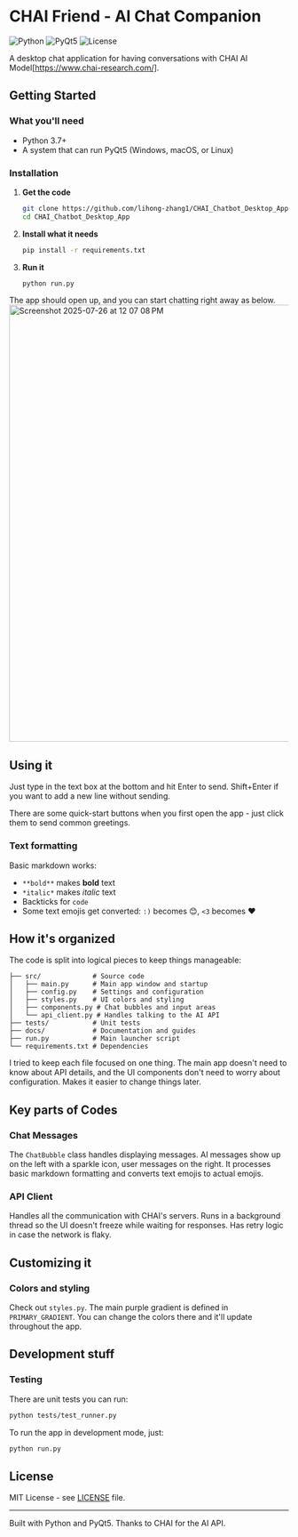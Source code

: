 # CHAI Friend - AI Chat Companion

![Python](https://img.shields.io/badge/Python-3.7+-blue.svg)
![PyQt5](https://img.shields.io/badge/PyQt5-5.15+-green.svg)
![License](https://img.shields.io/badge/License-MIT-yellow.svg)

A desktop chat application for having conversations with CHAI AI Model[https://www.chai-research.com/]. 

## Getting Started

### What you'll need

- Python 3.7+ 
- A system that can run PyQt5 (Windows, macOS, or Linux)

### Installation

1. **Get the code**
   ```bash
   git clone https://github.com/lihong-zhang1/CHAI_Chatbot_Desktop_App
   cd CHAI_Chatbot_Desktop_App
   ```

2. **Install what it needs**
   ```bash
   pip install -r requirements.txt
   ```

3. **Run it**
   ```bash
   python run.py
   ```

The app should open up, and you can start chatting right away as below.
<img width="736" height="786" alt="Screenshot 2025-07-26 at 12 07 08 PM" src="https://github.com/user-attachments/assets/a63153ae-21f1-49f1-979c-be8a5d2c6909" />

## Using it

Just type in the text box at the bottom and hit Enter to send. Shift+Enter if you want to add a new line without sending.

There are some quick-start buttons when you first open the app - just click them to send common greetings.

### Text formatting
Basic markdown works:
- `**bold**` makes **bold** text
- `*italic*` makes *italic* text  
- Backticks for `code`
- Some text emojis get converted: `:)` becomes 😊, `<3` becomes ❤️

## How it's organized

The code is split into logical pieces to keep things manageable:

```
├── src/             # Source code
│   ├── main.py      # Main app window and startup
│   ├── config.py    # Settings and configuration 
│   ├── styles.py    # UI colors and styling
│   ├── components.py # Chat bubbles and input areas
│   └── api_client.py # Handles talking to the AI API
├── tests/           # Unit tests
├── docs/            # Documentation and guides
├── run.py           # Main launcher script
└── requirements.txt # Dependencies
```

I tried to keep each file focused on one thing. The main app doesn't need to know about API details, and the UI components don't need to worry about configuration. Makes it easier to change things later.

## Key parts of Codes

### Chat Messages
The `ChatBubble` class handles displaying messages. AI messages show up on the left with a sparkle icon, user messages on the right. It processes basic markdown formatting and converts text emojis to actual emojis.

### API Client
Handles all the communication with CHAI's servers. Runs in a background thread so the UI doesn't freeze while waiting for responses. Has retry logic in case the network is flaky.

## Customizing it

### Colors and styling
Check out `styles.py`. The main purple gradient is defined in `PRIMARY_GRADIENT`. You can change the colors there and it'll update throughout the app.

## Development stuff

### Testing
There are unit tests you can run:
```bash
python tests/test_runner.py
```

To run the app in development mode, just:
```bash
python run.py
```

## License

MIT License - see [LICENSE](LICENSE) file.

---

Built with Python and PyQt5. Thanks to CHAI for the AI API.
